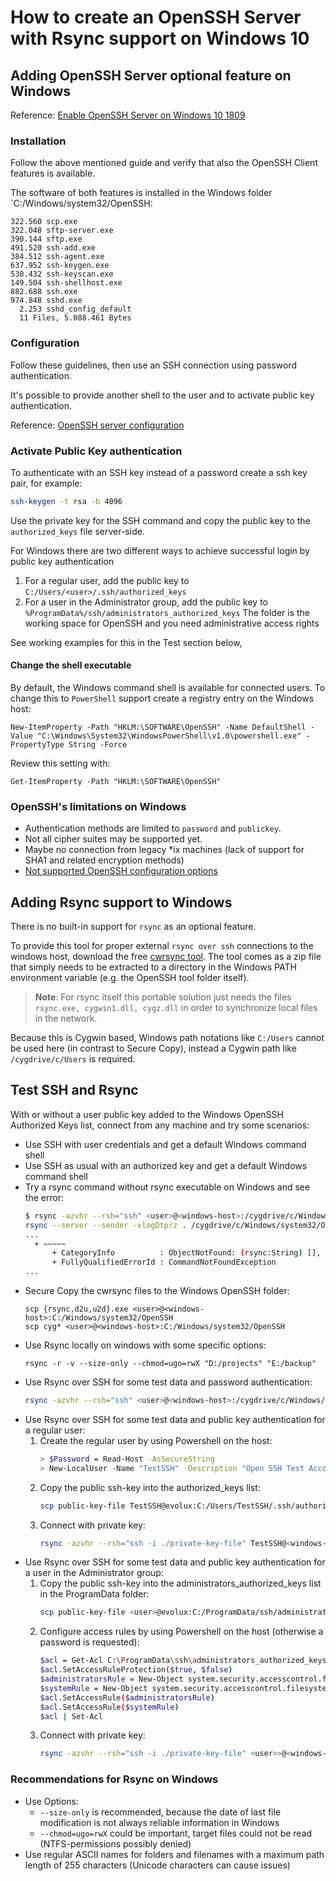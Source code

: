 # How to create an OpenSSH Server with Rsync support on Windows 10

## Adding OpenSSH Server optional feature on Windows

Reference: [Enable OpenSSH Server on Windows 10 1809](https://docs.microsoft.com/en-us/windows-server/administration/openssh/openssh_install_firstuse)

### Installation

Follow the above mentioned guide and verify that also the OpenSSH Client features is available.

The software of both features is installed in the Windows folder `C:/Windows/system32/OpenSSH:
```
322.560 scp.exe
322.048 sftp-server.exe
390.144 sftp.exe
491.520 ssh-add.exe
384.512 ssh-agent.exe
637.952 ssh-keygen.exe
530.432 ssh-keyscan.exe
149.504 ssh-shellhost.exe
882.688 ssh.exe
974.848 sshd.exe
  2.253 sshd_config_default
  11 Files, 5.088.461 Bytes
```

### Configuration

Follow these guidelines, then use an SSH connection using password authentication.

It's possible to provide another shell to the user and to activate public key authentication.

Reference: [OpenSSH server configuration](https://docs.microsoft.com/en-us/windows-server/administration/openssh/openssh_server_configuration)

### Activate Public Key authentication

To authenticate with an SSH key instead of a password create a ssh key pair, for example:
```bash
ssh-keygen -t rsa -b 4096
```

Use the private key for the SSH command and copy the public key to the `authorized_keys` file server-side.

For Windows there are two different ways to achieve successful login by public key authentication

1. For a regular user, add the public key to `C:/Users/<user>/.ssh/authorized_keys`
1. For a user in the Administrator group, add the public key to `%ProgramData%/ssh/administrators_authorized_keys`
   The folder is the working space for OpenSSH and you need administrative access rights

See working examples for this in the Test section below,

#### Change the shell executable

By default, the Windows command shell is available for connected users.
To change this to `PowerShell` support create a registry entry on the Windows host:
```
New-ItemProperty -Path "HKLM:\SOFTWARE\OpenSSH" -Name DefaultShell -Value "C:\Windows\System32\WindowsPowerShell\v1.0\powershell.exe" -PropertyType String -Force
```

Review this setting with:
```
Get-ItemProperty -Path "HKLM:\SOFTWARE\OpenSSH"  
```

### OpenSSH's limitations on Windows

- Authentication methods are limited to `password` and `publickey`.
- Not all cipher suites may be supported yet.
- Maybe no connection from legacy *ix machines (lack of support for SHA1 and related encryption methods)
- [Not supported OpenSSH configuration options](
https://docs.microsoft.com/de-de/windows-server/administration/openssh/openssh_server_configuration#not-supported)

## Adding Rsync support to Windows

There is no built-in support for `rsync` as an optional feature.

To provide this tool for proper external `rsync over ssh` connections to the windows host,
download the free [cwrsync tool](https://www.itefix.net/cwrsync).
The tool comes as a zip file that simply needs to be extracted to a directory in the
Windows PATH environment variable (e.g. the OpenSSH tool folder itself).

>**Note**: For rsync itself this portable solution just needs the files
>`rsync.exe, cygwin1.dll, cygz.dll` 
>in order to synchronize local files in the network.

Because this is Cygwin based, Windows path notations like `C:/Users`
cannot be used here (in contrast to Secure Copy), instead a Cygwin
path like `/cygdrive/c/Users` is required.

## Test SSH and Rsync

With or without a user public key added to the Windows OpenSSH Authorized Keys list, 
connect from any machine and try some scenarios:

- Use SSH with user credentials and get a default Windows command shell
- Use SSH as usual with an authorized key and get a default Windows command shell
- Try a rsync command without rsync executable on Windows and see the error:
  ```bash
  $ rsync -azvhr --rsh="ssh" <user>@<windows-host>:/cygdrive/c/Windows/system32/OpenSSH .
  rsync --server --sender -vlogDtprz . /cygdrive/c/Windows/system32/Ope ...
  ...
    + ~~~~~
        + CategoryInfo          : ObjectNotFound: (rsync:String) [], CommandNotFoundException
        + FullyQualifiedErrorId : CommandNotFoundException
  ...
  ```
- Secure Copy the cwrsync files to the Windows OpenSSH folder:
  ```
  scp {rsync,d2u,u2d}.exe <user>@<windows-host>:C:/Windows/system32/OpenSSH
  scp cyg* <user>@<windows-host>:C:/Windows/system32/OpenSSH
  ```
- Use Rsync locally on windows with some specific options:
  ```
  rsync -r -v --size-only --chmod=ugo=rwX "D:/projects" "E:/backup"
  ```
- Use Rsync over SSH for some test data and password authentication:
  ```bash
  rsync -azvhr --rsh="ssh" <user>@<windows-host>:/cygdrive/c/Windows/system32/OpenSSH local-sync
  ```
- Use Rsync over SSH for some test data and public key authentication for a regular user:
    1. Create the regular user by using Powershell on the host:
       ```bash
       > $Password = Read-Host -AsSecureString
       > New-LocalUser -Name "TestSSH" -Description "Open SSH Test Account" -Password $Password
       ```
    2. Copy the public ssh-key into the authorized_keys list:
       ```bash
       scp public-key-file TestSSH@evolux:C:/Users/TestSSH/.ssh/authorized_keys
       ```
    1. Connect with private key:
       ```bash
       rsync -azvhr --rsh="ssh -i ./private-key-file" TestSSH@<windows-host>:/cygdrive/c/Windows/system32/OpenSSH local-sync
       ```
- Use Rsync over SSH for some test data and public key authentication for a user in the Administrator group:
    1. Copy the public ssh-key into the administrators_authorized_keys list in the ProgramData folder:
       ```bash
       scp public-key-file <user>@evolux:C:/ProgramData/ssh/administrators_authorized_keys
       ```
    1. Configure access rules by using Powershell on the host (otherwise a password is requested):
       ```bash
       $acl = Get-Acl C:\ProgramData\ssh\administrators_authorized_keys
       $acl.SetAccessRuleProtection($true, $false)
       $administratorsRule = New-Object system.security.accesscontrol.filesystemaccessrule("Administrators","FullControl","Allow")
       $systemRule = New-Object system.security.accesscontrol.filesystemaccessrule("SYSTEM","FullControl","Allow")
       $acl.SetAccessRule($administratorsRule)
       $acl.SetAccessRule($systemRule)
       $acl | Set-Acl
       ```      
    1. Connect with private key:
       ```bash
       rsync -azvhr --rsh="ssh -i ./private-key-file" <user>>@<windows-host>:/cygdrive/c/Windows/system32/OpenSSH local-sync
       ```
         
### Recommendations for Rsync on Windows

- Use Options:
  - `--size-only` is recommended, because the date of last file modification is not always reliable information in Windows
  - `--chmod=ugo=rwX` could be important, target files could not be read (NTFS-permissions possibly denied)
- Use regular ASCII names for folders and filenames with a maximum path length of 255 characters (Unicode characters can cause issues)


